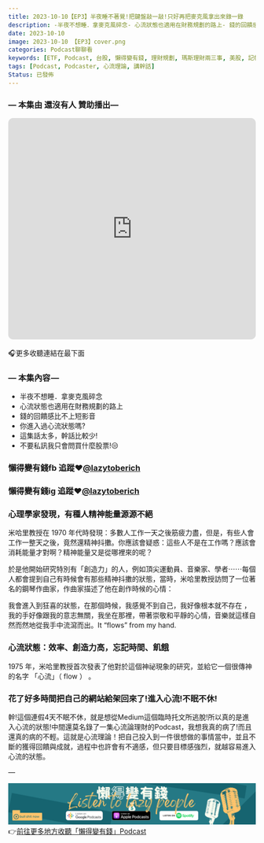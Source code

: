 ```yaml
---
title: 2023-10-10【EP3】半夜睡不著覺!把鍵盤敲一敲!只好再把麥克風拿出來錄一錄
description: -半夜不想睡．拿麥克風碎念- 心流狀態也適用在財務規劃的路上- 錢的回饋感比不上短影音- 你進入過心流狀態嗎?- 這集話太多，幹話比較少!- 不要私訊我只會問買什麼股票!
date: 2023-10-10
image: 2023-10-10 【EP3】cover.png
categories: Podcast聊聊看️
keywords: [ETF, Podcast, 台股, 懶得變有錢, 理財規劃, 瑪斯理財兩三事, 美股, 記帳, 讀書心得, 財務規劃]
tags: [Podcast, Podcaster, 心流理論, 講幹話]
Status: 已發佈
---
```


### — 本集由 還沒有人 贊助播出—

<iframe id="embedPlayer" src="https://embed.podcasts.apple.com/us/podcast/%E6%87%B6%E5%BE%97%E8%AE%8A%E6%9C%89%E9%8C%A2/id1707756115?itsct=podcast_box_player&amp;itscg=30200&amp;ls=1&amp;theme=auto" height="450px" frameborder="0" sandbox="allow-forms allow-popups allow-same-origin allow-scripts allow-top-navigation-by-user-activation" allow="autoplay *; encrypted-media *; clipboard-write" style="width: 100%; max-width: 660px; overflow: hidden; border-radius: 10px; transform: translateZ(0px); animation: 2s ease 0s 6 normal none running loading-indicator; background-color: rgb(228, 228, 228);"></iframe>

🎧更多收聽連結在最下面

### — 本集內容 —

- 半夜不想睡．拿麥克風碎念
- 心流狀態也適用在財務規劃的路上
- 錢的回饋感比不上短影音
- 你進入過心流狀態嗎?
- 這集話太多，幹話比較少!
- 不要私訊我只會問買什麼股票!😒

### 懶得變有錢fb 追蹤❤️[@lazytoberich](https://www.facebook.com/lazytoberich/)

### 懶得變有錢ig 追蹤❤️[@lazytoberich](https://www.instagram.com/lazytoberich/)

### 心理學家發現，有種人精神能量源源不絕

米哈里教授在 1970 年代時發現：多數人工作一天之後筋疲力盡，但是，有些人會工作一整天之後，竟然還精神抖擻。你應該會疑惑：這些人不是在工作嗎？應該會消耗能量才對啊？精神能量又是從哪裡來的呢？

於是他開始研究特別有「創造力」的人，例如頂尖運動員、音樂家、學者⋯⋯每個人都會提到自己有時候會有那些精神抖擻的狀態，當時，米哈里教授訪問了一位著名的鋼琴作曲家，作曲家描述了他在創作時候的心情：

我會進入到狂喜的狀態，在那個時候，我感覺不到自己，我好像根本就不存在 ，我的手好像跟我的意志無關，我坐在那裡，帶著崇敬和平靜的心情，音樂就這樣自然而然地從我手中流瀉而出。It “flows” from my hand.

### 心流狀態：效率、創造力高，忘記時間、飢餓

1975 年，米哈里教授首次發表了他對於這個神祕現象的研究，並給它一個很傳神的名字 「心流」（ flow ） 。

### 花了好多時間把自己的網站給架回來了!進入心流!不眠不休!

幹!這個連假4天不眠不休，就是想從Medium這個臨時托文所逃脫!所以真的是進入心流的狀態!中間還莫名錄了一集心流論理財的Podcast，我想我真的病了!而且還真的病的不輕。這就是心流理論！把自己投入到一件很想做的事情當中，並且不斷的獲得回饋與成就，過程中也許會有不適感，但只要目標感強烈，就越容易進入心流的狀態。

—

[![lisent.svg](lisent.svg)](https://solink.soundon.fm/lazytoberich)
👉[前往更多地方收聽「懶得變有錢」Podcast](https://solink.soundon.fm/lazytoberich)

